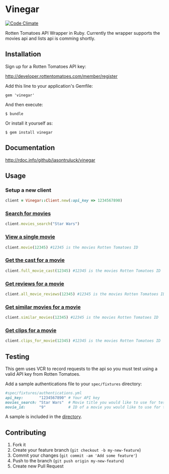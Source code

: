 # Vinegar
[![Code Climate](https://codeclimate.com/github/jasontruluck/vinegar.png)](https://codeclimate.com/github/jasontruluck/vinegar)

Rotten Tomatoes API Wrapper in Ruby. Currently the wrapper supports the movies api and lists api is comming shortly.

## Installation

Sign up for a Rotten Tomatoes API key:

http://developer.rottentomatoes.com/member/register

Add this line to your application's Gemfile:

    gem 'vinegar'

And then execute:

    $ bundle

Or install it yourself as:

    $ gem install vinegar

## Documentation

http://rdoc.info/github/jasontruluck/vinegar

## Usage

### Setup a new client

```ruby
client = Vinegar::Client.new(:api_key => 1234567890)
```

### [Search for movies](http://rdoc.info/github/jasontruluck/vinegar/Vinegar/Client/Movie#movies_search-instance_method)

```ruby
client.movies_search("Star Wars")
```

### [View a single movie](http://rdoc.info/github/jasontruluck/vinegar/Vinegar/Client/Movie#movie-instance_method)

```ruby
client.movie(12345) #12345 is the movies Rotten Tomatoes ID
```

### [Get the cast for a movie](http://rdoc.info/github/jasontruluck/vinegar/Vinegar/Client/Cast)

```ruby
client.full_movie_cast(12345) #12345 is the movies Rotten Tomatoes ID
```

### [Get reviews for a movie](http://rdoc.info/github/jasontruluck/vinegar/Vinegar/Client/Review)

```ruby
client.all_movie_reviews(12345) #12345 is the movies Rotten Tomatoes ID
```

### [Get similar movies for a movie](http://rdoc.info/github/jasontruluck/vinegar/Vinegar/Client/Similar)

```ruby
client.similar_movies(12345) #12345 is the movies Rotten Tomatoes ID
```

### [Get clips for a movie](http://rdoc.info/github/jasontruluck/vinegar/Vinegar/Client/Clip)

```ruby
client.clips_for_movie(12345) #12345 is the movies Rotten Tomatoes ID
```

## Testing

This gem uses VCR to record requests to the api so you must test using a valid API key from Rotten Tomatoes.

Add a sample authentications file to your `spec/fixtures` directory:

```ruby
#spec/fixtures/authentications.yml
api_key:       "1234567890" # Your API key
movies_search: "Star Wars"  # Movie title you would like to use for tests
movie_id:      "9"          # ID of a movie you would like to use for tests
```

A sample is included in the [directory](https://github.com/jasontruluck/vinegar/blob/master/spec/fixtures/authentication.yml.sample).

## Contributing

1. Fork it
2. Create your feature branch (`git checkout -b my-new-feature`)
3. Commit your changes (`git commit -am 'Add some feature'`)
4. Push to the branch (`git push origin my-new-feature`)
5. Create new Pull Request
